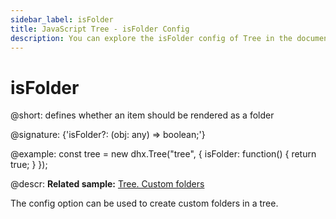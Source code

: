 ```yaml
---
sidebar_label: isFolder
title: JavaScript Tree - isFolder Config 
description: You can explore the isFolder config of Tree in the documentation of the DHTMLX JavaScript UI library. Browse developer guides and API reference, try out code examples and live demos, and download a free 30-day evaluation version of DHTMLX Suite 7.
---
```


# isFolder

@short: defines whether an item should be rendered as a folder

@signature: {'isFolder?: (obj: any) => boolean;'}

@example:
const tree = new dhx.Tree("tree", {
    isFolder: function() {
	    return true;
    }
});


@descr:
**Related sample:** [Tree. Custom folders](https://snippet.dhtmlx.com/cp43eyra?text=#tree)

The config option can be used to create custom folders in a tree.


